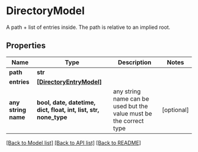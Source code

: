 # DirectoryModel

A path + list of entries inside. The path is relative to an implied root.

## Properties
Name | Type | Description | Notes
------------ | ------------- | ------------- | -------------
**path** | **str** |  | 
**entries** | [**[DirectoryEntryModel]**](DirectoryEntryModel.md) |  | 
**any string name** | **bool, date, datetime, dict, float, int, list, str, none_type** | any string name can be used but the value must be the correct type | [optional]

[[Back to Model list]](../README.md#documentation-for-models) [[Back to API list]](../README.md#documentation-for-api-endpoints) [[Back to README]](../README.md)


